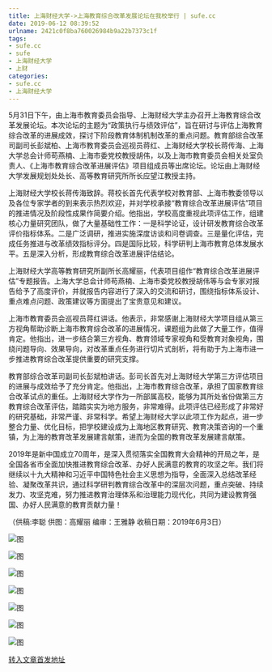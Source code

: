```yaml
---
title: 上海财经大学->上海教育综合改革发展论坛在我校举行 | sufe.cc
date: 2019-06-12 08:39:52
urlname: 2421c0f8ba760026984b9a22b7373c1f
tags: 
- sufe.cc
- sufe
- 上海财经大学
- 上财
categories:
- sufe.cc
- 上海财经大学
---
```



5月31日下午，由上海市教育委员会指导、上海财经大学主办召开上海教育综合改革发展论坛。本次论坛的主题为“政策执行与绩效评估”，旨在研讨与评估上海教育综合改革的进展成效，探讨下阶段教育体制机制改革的重点问题。教育部综合改革司副司长彭斌柏、上海市教育委员会巡视员蒋红、上海财经大学校长蒋传海、上海大学总会计师苟燕楠、上海市委党校教授胡伟，以及上海市教育委员会相关处室负责人、《上海市教育综合改革进展评估》项目组成员等出席论坛。论坛由上海财经大学发展规划处处长、高等教育研究所所长应望江教授主持。

上海财经大学校长蒋传海致辞。蒋校长首先代表学校对教育部、上海市教委领导以及各位专家学者的到来表示热烈欢迎，并对学校承接“教育综合改革进展评估”项目的推进情况及阶段性成果作简要介绍。他指出，学校高度重视此项评估工作，组建核心力量研究团队，做了大量基础性工作：一是科学论证，设计研发教育综合改革评价指标体系。二是广泛调研，推进实施深度访谈和问卷调查。三是量化评估，完成任务推进与改革绩效指标评分。四是国际比较，科学研判上海市教育总体发展水平。五是深入分析，形成教育综合改革进展评估结论。

上海财经大学高等教育研究所副所长高耀丽，代表项目组作“教育综合改革进展评估”专题报告。上海大学总会计师苟燕楠、上海市委党校教授胡伟等与会专家对报告给予了高度评价，并就报告内容进行了深入的交流和研讨，围绕指标体系设计、重点难点问题、政策建议等方面提出了宝贵意见和建议。

上海市教育委员会巡视员蒋红讲话。他表示，非常感谢上海财经大学项目组从第三方视角帮助诊断上海市教育综合改革的进展情况，课题组为此做了大量工作，值得肯定。他指出，进一步结合第三方视角、教育领域专家视角和受教育对象视角，围绕问题导向、效果导向，对改革重点任务进行切片式剖析，将有助于为上海市进一步推进教育综合改革提供重要的研究支撑。

教育部综合改革司副司长彭斌柏讲话。彭司长首先对上海财经大学第三方评估项目的进展与成效给予了充分肯定。他指出，上海市教育综合改革，承担了国家教育综合改革试点的重任。上海财经大学作为一所部属高校，能够为其所处省份做第三方教育综合改革评估，踏踏实实为地方服务，非常难得。此项评估已经形成了非常好的研究基础，非常严谨、非常科学。希望上海财经大学以此项工作为起点，进一步整合力量、优化目标，把学校建设成为上海地区教育研究、教育决策咨询的一个重镇，为上海的教育改革发展建言献策，进而为全国的教育改革发展建言献策。

2019年是新中国成立70周年，是深入贯彻落实全国教育大会精神的开局之年，是全国各省市全面加快推进教育综合改革、办好人民满意的教育的攻坚之年。我们将继续以十九大精神和习近平中国特色社会主义思想为指导，全面深入总结改革经验、凝聚改革共识，通过科学研判教育综合改革中的深层次问题，重点突破、持续发力、攻坚克难，努力推进教育治理体系和治理能力现代化，共同为建设教育强国、办好人民满意的教育贡献力量！

（供稿:李聪 供图：高耀丽 编审：王雅静 收稿日期：2019年6月3日）



![图](http://news.sufe.edu.cn/_upload/article/images/90/97/0c751558472baa19232068fd0d74/b4678dbe-f731-4fe4-b60a-8736028eecac.jpg)

![图](http://news.sufe.edu.cn/_upload/article/images/90/97/0c751558472baa19232068fd0d74/72e65807-a2c2-427f-ad33-968e2c305888.jpg)

![图](http://news.sufe.edu.cn/_upload/article/images/90/97/0c751558472baa19232068fd0d74/9a356428-f679-40fc-8f16-79ec27a6d17d.jpg)

![图](http://news.sufe.edu.cn/_upload/article/images/90/97/0c751558472baa19232068fd0d74/3d5a4ee5-1a7c-4a7e-9217-2c1be83100b9.jpg)

![图](http://news.sufe.edu.cn/_upload/article/images/90/97/0c751558472baa19232068fd0d74/44b070ef-7bb2-4985-986f-6a5f049b3209.jpg)

![图](http://news.sufe.edu.cn/_upload/article/images/90/97/0c751558472baa19232068fd0d74/b326af37-47fe-4fb3-a373-415492d32e7d.jpg)

![图](http://news.sufe.edu.cn/_upload/article/images/90/97/0c751558472baa19232068fd0d74/4b07a47f-74c9-4c79-8ddf-7467d93f0676.jpg)

[转入文章首发地址](http://news.sufe.edu.cn/d9/27/c179a121127/page.htm)